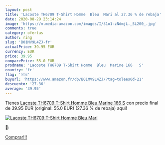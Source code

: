 ```yaml
---
layout: post
title: 'Lacoste TH6709 T-Shirt Homme  Bleu  Mari al 27.36 % de rebaja'
date: 2020-08-29 23:14:24
image: 'https://m.media-amazon.com/images/I/31o1-zNdmjL._SL200_.jpg'
comments: true
category: ofertas
author: ring
slug: 'B01MV9L4ZJ-fr'
actualPrice: 39.95 EUR
currency: EUR
price: 39.95
comparePrice: 55.0 EUR
prodname: 'Lacoste TH6709 T-Shirt Homme  Bleu  Marine 166   S'
country: 'fr'
flag: '🇫🇷'
buyurl: 'https://www.amazon.fr/dp/B01MV9L4ZJ/?tag=tolees0d-21'
descuento: '27.36'
average: '39.95'
---
```


Tienes [Lacoste TH6709 T-Shirt Homme  Bleu  Marine 166   S](https://www.amazon.fr/dp/B01MV9L4ZJ/?tag=tolees0d-21) con precio final de  39.95 EUR (original: 55.0 EUR) (27.36 %  de rebaja) aqui!

[![Lacoste TH6709 T-Shirt Homme  Bleu  Mari](https://m.media-amazon.com/images/I/31o1-zNdmjL._SL200_.jpg)](https://www.amazon.fr/dp/B01MV9L4ZJ/?tag=tolees0d-21)

🔎:


[Comprar!!!](https://www.amazon.fr/dp/B01MV9L4ZJ/?tag=tolees0d-21)
